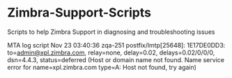 # Zimbra-Support-Scripts
Scripts to help Zimbra Support in diagnosing and troubleshooting issues


MTA log script
Nov 23 03:40:36 zqa-251 postfix/lmtp[25648]: 1E17DE0DD3: to=<admin@xpl.zimbra.com>, relay=none, delay=0.02, delays=0.02/0/0/0, dsn=4.4.3, status=deferred (Host or domain name not found. Name service error for name=xpl.zimbra.com type=A: Host not found, try again)

